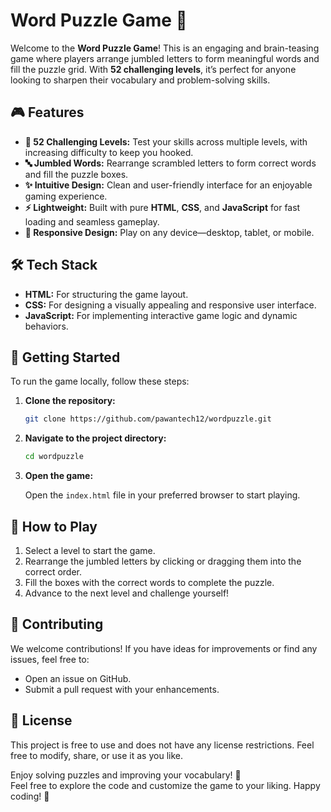 # Word Puzzle Game 🧩

Welcome to the **Word Puzzle Game**! This is an engaging and brain-teasing game where players arrange jumbled letters to form meaningful words and fill the puzzle grid. With **52 challenging levels**, it’s perfect for anyone looking to sharpen their vocabulary and problem-solving skills.

## 🎮 Features

- **🧩 52 Challenging Levels:** Test your skills across multiple levels, with increasing difficulty to keep you hooked.
- **🔤 Jumbled Words:** Rearrange scrambled letters to form correct words and fill the puzzle boxes.
- **✨ Intuitive Design:** Clean and user-friendly interface for an enjoyable gaming experience.
- **⚡ Lightweight:** Built with pure **HTML**, **CSS**, and **JavaScript** for fast loading and seamless gameplay.
- **📱 Responsive Design:** Play on any device—desktop, tablet, or mobile.

## 🛠️ Tech Stack

- **HTML:** For structuring the game layout.
- **CSS:** For designing a visually appealing and responsive user interface.
- **JavaScript:** For implementing interactive game logic and dynamic behaviors.

## 🚀 Getting Started

To run the game locally, follow these steps:

1. **Clone the repository:**

   ```bash
   git clone https://github.com/pawantech12/wordpuzzle.git
   ```

2. **Navigate to the project directory:**

   ```bash
   cd wordpuzzle
   ```

3. **Open the game:**

   Open the `index.html` file in your preferred browser to start playing.

## 🌟 How to Play

1. Select a level to start the game.
2. Rearrange the jumbled letters by clicking or dragging them into the correct order.
3. Fill the boxes with the correct words to complete the puzzle.
4. Advance to the next level and challenge yourself!

## 🤝 Contributing

We welcome contributions! If you have ideas for improvements or find any issues, feel free to:

- Open an issue on GitHub.
- Submit a pull request with your enhancements.

## 📜 License

This project is free to use and does not have any license restrictions. Feel free to modify, share, or use it as you like.


Enjoy solving puzzles and improving your vocabulary! 🎉  
Feel free to explore the code and customize the game to your liking. Happy coding! 🚀
